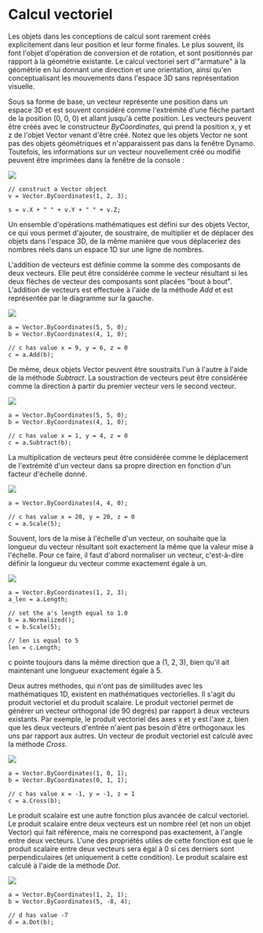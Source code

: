 

# Calcul vectoriel

Les objets dans les conceptions de calcul sont rarement créés explicitement dans leur position et leur forme finales. Le plus souvent, ils font l'objet d'opération de conversion et de rotation, et sont positionnés par rapport à la géométrie existante. Le calcul vectoriel sert d'"armature" à la géométrie en lui donnant une direction et une orientation, ainsi qu'en conceptualisant les mouvements dans l'espace 3D sans représentation visuelle.

Sous sa forme de base, un vecteur représente une position dans un espace 3D et est souvent considéré comme l'extrémité d'une flèche partant de la position (0, 0, 0) et allant jusqu'à cette position. Les vecteurs peuvent être créés avec le constructeur *ByCoordinates*, qui prend la position x, y et z de l'objet Vector venant d'être créé. Notez que les objets Vector ne sont pas des objets géométriques et n'apparaissent pas dans la fenêtre Dynamo. Toutefois, les informations sur un vecteur nouvellement créé ou modifié peuvent être imprimées dans la fenêtre de la console :

![](images/12-3/VectorMath_01.png)

```
// construct a Vector object
v = Vector.ByCoordinates(1, 2, 3);

s = v.X + " " + v.Y + " " + v.Z;
```

Un ensemble d'opérations mathématiques est défini sur des objets Vector, ce qui vous permet d'ajouter, de soustraire, de multiplier et de déplacer des objets dans l'espace 3D, de la même manière que vous déplaceriez des nombres réels dans un espace 1D sur une ligne de nombres.

L'addition de vecteurs est définie comme la somme des composants de deux vecteurs. Elle peut être considérée comme le vecteur résultant si les deux flèches de vecteur des composants sont placées "bout à bout". L'addition de vecteurs est effectuée à l'aide de la méthode *Add* et est représentée par le diagramme sur la gauche.

![](images/12-3/VectorMath_02.png)

```
a = Vector.ByCoordinates(5, 5, 0);
b = Vector.ByCoordinates(4, 1, 0);

// c has value x = 9, y = 6, z = 0
c = a.Add(b);
```

De même, deux objets Vector peuvent être soustraits l'un à l'autre à l'aide de la méthode *Subtract*. La soustraction de vecteurs peut être considérée comme la direction à partir du premier vecteur vers le second vecteur.

![](images/12-3/VectorMath_03.png)

```
a = Vector.ByCoordinates(5, 5, 0);
b = Vector.ByCoordinates(4, 1, 0);

// c has value x = 1, y = 4, z = 0
c = a.Subtract(b);
```

La multiplication de vecteurs peut être considérée comme le déplacement de l'extrémité d'un vecteur dans sa propre direction en fonction d'un facteur d'échelle donné.

![](images/12-3/VectorMath_04.png)

```
a = Vector.ByCoordinates(4, 4, 0);

// c has value x = 20, y = 20, z = 0
c = a.Scale(5);
```

Souvent, lors de la mise à l'échelle d'un vecteur, on souhaite que la longueur du vecteur résultant soit exactement la même que la valeur mise à l'échelle. Pour ce faire, il faut d'abord normaliser un vecteur, c'est-à-dire définir la longueur du vecteur comme exactement égale à un.

![](images/12-3/VectorMath_05.png)

```
a = Vector.ByCoordinates(1, 2, 3);
a_len = a.Length;

// set the a's length equal to 1.0
b = a.Normalized();
c = b.Scale(5);

// len is equal to 5
len = c.Length;
```

c pointe toujours dans la même direction que a (1, 2, 3), bien qu'il ait maintenant une longueur exactement égale à 5.

Deux autres méthodes, qui n'ont pas de similitudes avec les mathématiques 1D, existent en mathématiques vectorielles. Il s'agit du produit vectoriel et du produit scalaire. Le produit vectoriel permet de générer un vecteur orthogonal (de 90 degrés) par rapport à deux vecteurs existants. Par exemple, le produit vectoriel des axes x et y est l'axe z, bien que les deux vecteurs d'entrée n'aient pas besoin d'être orthogonaux les uns par rapport aux autres. Un vecteur de produit vectoriel est calculé avec la méthode *Cross*.

![](images/12-3/VectorMath_06.png)

```
a = Vector.ByCoordinates(1, 0, 1);
b = Vector.ByCoordinates(0, 1, 1);

// c has value x = -1, y = -1, z = 1
c = a.Cross(b);
```

Le produit scalaire est une autre fonction plus avancée de calcul vectoriel. Le produit scalaire entre deux vecteurs est un nombre réel (et non un objet Vector) qui fait référence, mais ne correspond pas exactement, à l'angle entre deux vecteurs. L'une des propriétés utiles de cette fonction est que le produit scalaire entre deux vecteurs sera égal à 0 si ces derniers sont perpendiculaires (et uniquement à cette condition). Le produit scalaire est calculé à l'aide de la méthode *Dot*.

![](images/12-3/VectorMath_07.png)

```
a = Vector.ByCoordinates(1, 2, 1);
b = Vector.ByCoordinates(5, -8, 4);

// d has value -7
d = a.Dot(b);
```

